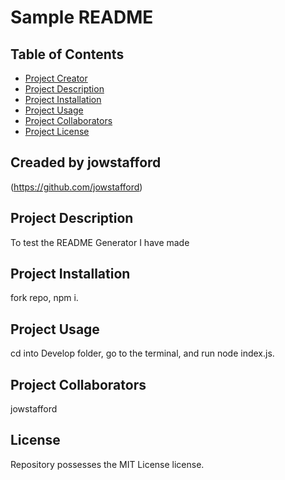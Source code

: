 # Sample README

## Table of Contents
* [Project Creator](#projectUsername)
* [Project Description](#projectDescription)
* [Project Installation](#projectInstallation)
* [Project Usage](#projectUsage)
* [Project Collaborators](#projectCollaborators)
* [Project License](#projectLicense)

## Creaded by jowstafford
(https://github.com/jowstafford)

## Project Description
To test the README Generator I have made

## Project Installation
fork repo, npm i.

## Project Usage
cd into Develop folder, go to the terminal, and run node index.js.

## Project Collaborators
jowstafford

## License
Repository possesses the MIT License license.

  